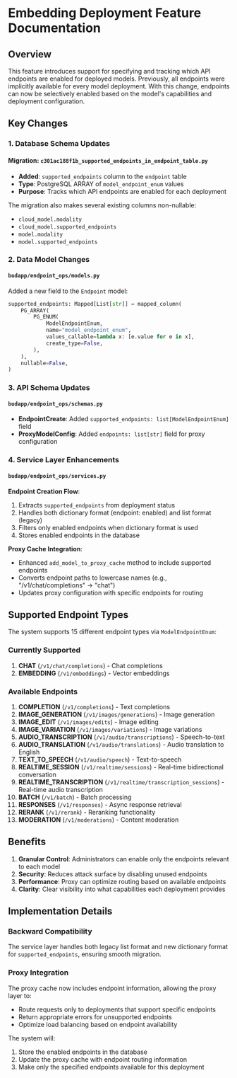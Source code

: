 # Embedding Deployment Feature Documentation

## Overview

This feature introduces support for specifying and tracking which API endpoints are enabled for deployed models. Previously, all endpoints were implicitly available for every model deployment. With this change, endpoints can now be selectively enabled based on the model's capabilities and deployment configuration.

## Key Changes

### 1. Database Schema Updates

#### Migration: `c301ac188f1b_supported_endpoints_in_endpoint_table.py`
- **Added**: `supported_endpoints` column to the `endpoint` table
- **Type**: PostgreSQL ARRAY of `model_endpoint_enum` values
- **Purpose**: Tracks which API endpoints are enabled for each deployment

The migration also makes several existing columns non-nullable:
- `cloud_model.modality`
- `cloud_model.supported_endpoints`
- `model.modality`
- `model.supported_endpoints`

### 2. Data Model Changes

#### `budapp/endpoint_ops/models.py`
Added a new field to the `Endpoint` model:
```python
supported_endpoints: Mapped[List[str]] = mapped_column(
    PG_ARRAY(
        PG_ENUM(
            ModelEndpointEnum,
            name="model_endpoint_enum",
            values_callable=lambda x: [e.value for e in x],
            create_type=False,
        ),
    ),
    nullable=False,
)
```

### 3. API Schema Updates

#### `budapp/endpoint_ops/schemas.py`
- **EndpointCreate**: Added `supported_endpoints: list[ModelEndpointEnum]` field
- **ProxyModelConfig**: Added `endpoints: list[str]` field for proxy configuration

### 4. Service Layer Enhancements

#### `budapp/endpoint_ops/services.py`

**Endpoint Creation Flow**:
1. Extracts `supported_endpoints` from deployment status
2. Handles both dictionary format (endpoint: enabled) and list format (legacy)
3. Filters only enabled endpoints when dictionary format is used
4. Stores enabled endpoints in the database

**Proxy Cache Integration**:
- Enhanced `add_model_to_proxy_cache` method to include supported endpoints
- Converts endpoint paths to lowercase names (e.g., "/v1/chat/completions" → "chat")
- Updates proxy configuration with specific endpoints for routing

## Supported Endpoint Types

The system supports 15 different endpoint types via `ModelEndpointEnum`:

### Currently Supported
1. **CHAT** (`/v1/chat/completions`) - Chat completions
2. **EMBEDDING** (`/v1/embeddings`) - Vector embeddings

### Available Endpoints
1. **COMPLETION** (`/v1/completions`) - Text completions
2. **IMAGE_GENERATION** (`/v1/images/generations`) - Image generation
3. **IMAGE_EDIT** (`/v1/images/edits`) - Image editing
4. **IMAGE_VARIATION** (`/v1/images/variations`) - Image variations
5. **AUDIO_TRANSCRIPTION** (`/v1/audio/transcriptions`) - Speech-to-text
6. **AUDIO_TRANSLATION** (`/v1/audio/translations`) - Audio translation to English
7. **TEXT_TO_SPEECH** (`/v1/audio/speech`) - Text-to-speech
8. **REALTIME_SESSION** (`/v1/realtime/sessions`) - Real-time bidirectional conversation
9. **REALTIME_TRANSCRIPTION** (`/v1/realtime/transcription_sessions`) - Real-time audio transcription
10. **BATCH** (`/v1/batch`) - Batch processing
11. **RESPONSES** (`/v1/responses`) - Async response retrieval
12. **RERANK** (`/v1/rerank`) - Reranking functionality
13. **MODERATION** (`/v1/moderations`) - Content moderation

## Benefits

1. **Granular Control**: Administrators can enable only the endpoints relevant to each model
2. **Security**: Reduces attack surface by disabling unused endpoints
3. **Performance**: Proxy can optimize routing based on available endpoints
4. **Clarity**: Clear visibility into what capabilities each deployment provides

## Implementation Details

### Backward Compatibility
The service layer handles both legacy list format and new dictionary format for `supported_endpoints`, ensuring smooth migration.

### Proxy Integration
The proxy cache now includes endpoint information, allowing the proxy layer to:
- Route requests only to deployments that support specific endpoints
- Return appropriate errors for unsupported endpoints
- Optimize load balancing based on endpoint availability


The system will:
1. Store the enabled endpoints in the database
2. Update the proxy cache with endpoint routing information
3. Make only the specified endpoints available for this deployment
